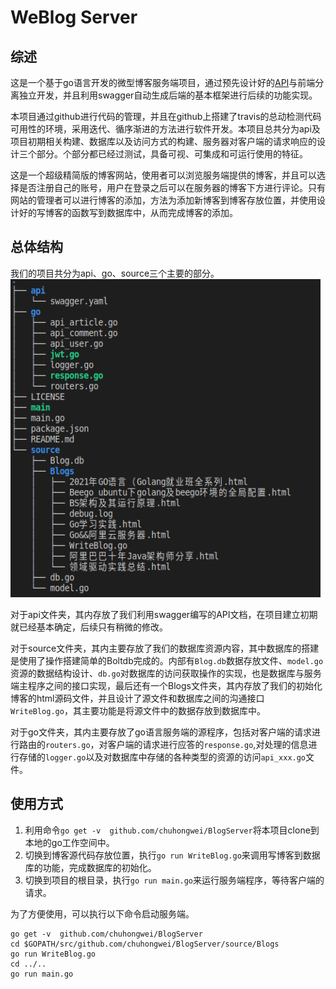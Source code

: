 # WeBlog Server

## 综述

这是一个基于go语言开发的微型博客服务端项目，通过预先设计好的[API](api/swagger.yaml)与前端分离独立开发，并且利用swagger自动生成后端的基本框架进行后续的功能实现。

本项目通过github进行代码的管理，并且在github上搭建了travis的总动检测代码可用性的环境，采用迭代、循序渐进的方法进行软件开发。本项目总共分为api及项目初期相关构建、数据库以及访问方式的构建、服务器对客户端的请求响应的设计三个部分。个部分都已经过测试，具备可视、可集成和可运行使用的特征。

这是一个超级精简版的博客网站，使用者可以浏览服务端提供的博客，并且可以选择是否注册自己的账号，用户在登录之后可以在服务器的博客下方进行评论。只有网站的管理者可以进行博客的添加，方法为添加新博客到博客存放位置，并使用设计好的写博客的函数写到数据库中，从而完成博客的添加。



## 总体结构  

我们的项目共分为api、go、source三个主要的部分。  
![image](./img/image.png)

对于api文件夹，其内存放了我们利用swagger编写的API文档，在项目建立初期就已经基本确定，后续只有稍微的修改。

对于source文件夹，其内主要存放了我们的数据库资源内容，其中数据库的搭建是使用了操作搭建简单的Boltdb完成的。内部有`Blog.db`数据存放文件、`model.go`资源的数据结构设计、`db.go`对数据库的访问获取操作的实现，也是数据库与服务端主程序之间的接口实现，最后还有一个Blogs文件夹，其内存放了我们的初始化博客的html源码文件，并且设计了源文件和数据库之间的沟通接口`WriteBlog.go`，其主要功能是将源文件中的数据存放到数据库中。

对于go文件夹，其内主要存放了go语言服务端的源程序，包括对客户端的请求进行路由的`routers.go`，对客户端的请求进行应答的`response.go`,对处理的信息进行存储的`logger.go`以及对数据库中存储的各种类型的资源的访问`api_xxx.go`文件。



## 使用方式

1. 利用命令`go get -v  github.com/chuhongwei/BlogServer`将本项目clone到本地的go工作空间中。
2. 切换到博客源代码存放位置，执行`go run WriteBlog.go`来调用写博客到数据库的功能，完成数据库的初始化。
3. 切换到项目的根目录，执行`go run main.go`来运行服务端程序，等待客户端的请求。



为了方便使用，可以执行以下命令启动服务端。

```
go get -v  github.com/chuhongwei/BlogServer
cd $GOPATH/src/github.com/chuhongwei/BlogServer/source/Blogs
go run WriteBlog.go
cd ../..
go run main.go
```





